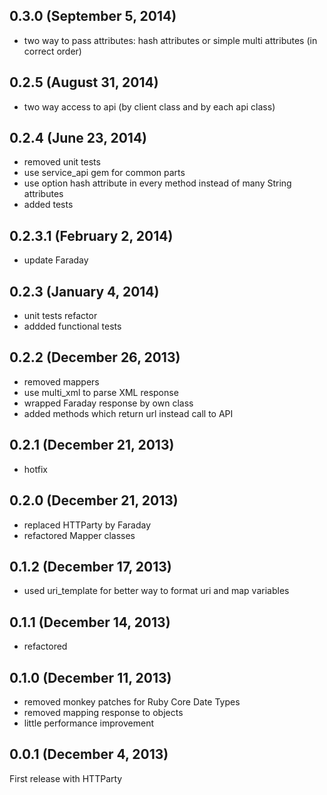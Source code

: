 ## 0.3.0 (September 5, 2014)

  - two way to pass attributes: hash attributes or simple multi attributes (in correct order)

## 0.2.5 (August 31, 2014)

  - two way access to api (by client class and by each api class)

## 0.2.4 (June 23, 2014)

  - removed unit tests
  - use service_api gem for common parts
  - use option hash attribute in every method instead of many String attributes
  - added tests

## 0.2.3.1 (February 2, 2014)

  - update Faraday
  
## 0.2.3 (January 4, 2014)

  - unit tests refactor
  - addded functional tests

## 0.2.2 (December 26, 2013)

  - removed mappers
  - use multi_xml to parse XML response
  - wrapped Faraday response by own class
  - added methods which return url instead call to API

## 0.2.1 (December 21, 2013)

  - hotfix

## 0.2.0 (December 21, 2013)

  - replaced HTTParty by Faraday
  - refactored Mapper classes

## 0.1.2 (December 17, 2013)

  - used uri_template for better way to format uri and map variables

## 0.1.1 (December 14, 2013)

  - refactored

## 0.1.0 (December 11, 2013)

  - removed monkey patches for Ruby Core Date Types
  - removed mapping response to objects
  - little performance improvement

## 0.0.1 (December 4, 2013)

First release with HTTParty